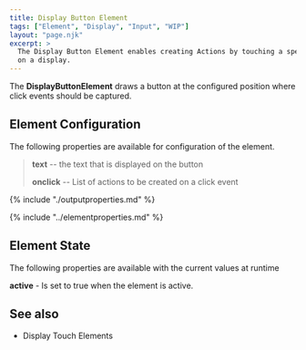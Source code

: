 ```yaml
---
title: Display Button Element
tags: ["Element", "Display", "Input", "WIP"]
layout: "page.njk"
excerpt: >
  The Display Button Element enables creating Actions by touching a specific area
  on a display.
---
```


The **DisplayButtonElement** draws a button at the configured position where click events
  should be captured.

## Element Configuration

The following properties are available for configuration of the element.

<!-- <object data="/element.svg?displaybutton" type="image/svg+xml"></object> -->

> **text** -- the text that is displayed on the button
>
> **onclick** -- List of actions to be created on a click event

{% include "./outputproperties.md" %}

{% include "../elementproperties.md" %}

<!-- TODO: documentation


==> + DisplayOutput properties

 -->


## Element State

The following properties are available with the current values at runtime

**active** - Is set to true when the element is active.


## See also

* Display Touch Elements


